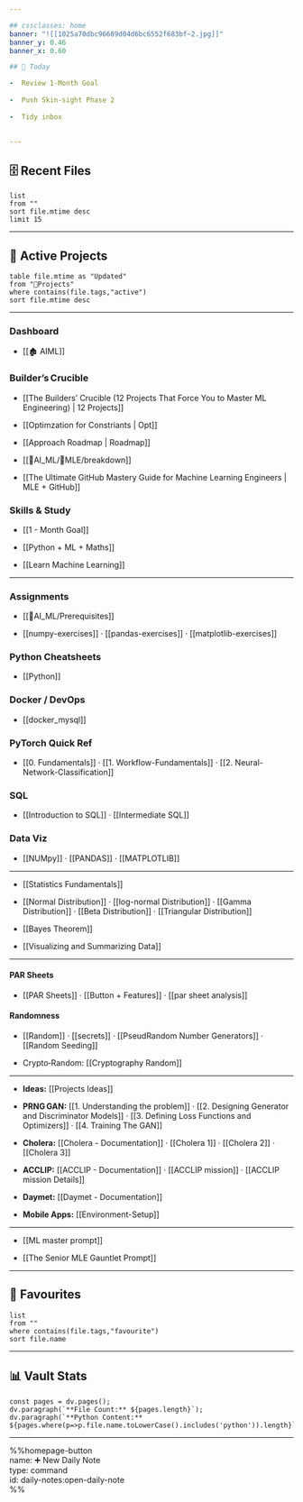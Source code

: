 ```yaml
---

## cssclasses: home  
banner: "![[1025a70dbc96689d04d6bc6552f683bf~2.jpg]]"  
banner_y: 0.46  
banner_x: 0.60  

## 🎯 Today

-  Review 1‑Month Goal
    
-  Push Skin‑sight Phase 2
    
-  Tidy inbox
    

---
```


## 🗄️ Recent Files

```dataview
list
from ""
sort file.mtime desc
limit 15
```

---

## 🚀 Active Projects

```dataview
table file.mtime as "Updated"
from "📁Projects"
where contains(file.tags,"active")
sort file.mtime desc
```

---

### Dashboard

- [[🏚️ AIML]]
    

### Builder’s Crucible

- [[The Builders’ Crucible (12 Projects That Force You to Master ML Engineering) | 12 Projects]]
    
- [[Optimzation for Constriants | Opt]]
    
- [[Approach Roadmap | Roadmap]]
    
- [[📁AI_ML/📁MLE/breakdown]]
    
- [[The Ultimate GitHub Mastery Guide for Machine Learning Engineers | MLE + GitHub]]
    

### Skills & Study

- [[1 - Month Goal]]
    
- [[Python + ML + Maths]]
    
- [[Learn Machine Learning]]
    

---

### Assignments

- [[📁AI_ML/Prerequisites]]
    
- [[numpy-exercises]] · [[pandas-exercises]] · [[matplotlib-exercises]]
    

### Python Cheatsheets

- [[Python]]
    

### Docker / DevOps

- [[docker_mysql]]
    

### PyTorch Quick Ref

- [[0. Fundamentals]] · [[1. Workflow-Fundamentals]] · [[2. Neural-Network-Classification]]
    

### SQL

- [[Introduction to SQL]] · [[Intermediate SQL]]
    

### Data Viz

- [[NUMpy]] · [[PANDAS]] · [[MATPLOTLIB]]
    

---

- [[Statistics Fundamentals]]
    
- [[Normal Distribution]] · [[log-normal Distribution]] · [[Gamma Distribution]] · [[Beta Distribution]] · [[Triangular Distribution]]
    
- [[Bayes Theorem]]
    
- [[Visualizing and Summarizing Data]]
    

---

#### PAR Sheets

- [[PAR Sheets]] · [[Button + Features]] · [[par sheet analysis]]
    

#### Randomness

- [[Random]] · [[secrets]] · [[PseudRandom Number Generators]] · [[Random Seeding]]
    
- Crypto‑Random: [[Cryptography Random]]
    

---

- **Ideas:** [[Projects Ideas]]
    
- **PRNG GAN:** [[1. Understanding the problem]] · [[2. Designing Generator and Discriminator Models]] · [[3. Defining Loss Functions and Optimizers]] · [[4. Training The GAN]]
    
- **Cholera:** [[Cholera - Documentation]] · [[Cholera 1]] · [[Cholera 2]] · [[Cholera 3]]
    
- **ACCLIP:** [[ACCLIP - Documentation]] · [[ACCLIP mission]] · [[ACCLIP mission Details]]
    
- **Daymet:** [[Daymet - Documentation]]
    
- **Mobile Apps:** [[Environment-Setup]]
    

---

- [[ML master prompt]]
    
- [[The Senior MLE Gauntlet Prompt]]
    

---

## 🔖 Favourites

```dataview
list
from ""
where contains(file.tags,"favourite")
sort file.name
```

---

## 📊 Vault Stats

```dataviewjs
const pages = dv.pages();
dv.paragraph(`**File Count:** ${pages.length}`);
dv.paragraph(`**Python Content:** ${pages.where(p=>p.file.name.toLowerCase().includes('python')).length}`);
```

---

%%homepage-button  
name: ➕ New Daily Note  
type: command  
id: daily-notes:open-daily-note  
%%